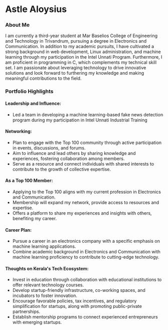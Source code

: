 # Astle Aloysius 

### About Me

I am currently a third-year student at Mar Baselios College of Engineering and Technology in Trivandrum, pursuing a degree in Electronics and Communication. In addition to my academic pursuits, I have cultivated a strong background in web development, Linux administration, and machine learning through my participation in the Intel Unnati Program. Furthermore, I am proficient in programming in C, which complements my technical skill set. I am passionate about leveraging technology to drive innovative solutions and look forward to furthering my knowledge and making meaningful contributions to the field.


### Portfolio Highlights

#### Leadership and Influence:

* Led a team in developing a machine learning-based fake news detection program during my participation in Intel Unnati Industrial Training

#### Networking:

* Plan to engage with the Top 100 community through active participation in events, discussions, and forums.
* Aim to influence and lead others by sharing knowledge and experiences, fostering collaboration among members.
* Serve as a resource and connect individuals with shared interests to contribute to the growth of collective expertise.

#### As a Top 100 Member:

* Applying to the Top 100 aligns with my current profession in Electronics and Communication.
* Membership will expand my network, provide access to resources and expertise.
* Offers a platform to share my experiences and insights with others, benefiting my career.

#### Career Plan:

* Pursue a career in an electronics company with a specific emphasis on machine learning applications.
* Combine academic background in Electronics and Communication with machine learning proficiency to contribute to cutting-edge technology.

#### Thoughts on Kerala's Tech Ecosystem:

* Invest in education through collaboration with educational institutions to offer relevant technology courses.
* Develop startup-friendly infrastructure, co-working spaces, and incubators to foster innovation.
* Encourage favorable policies, tax incentives, and regulatory simplification for startups, along with promoting public-private partnerships.
* Establish mentorship programs to connect experienced entrepreneurs with emerging startups.
